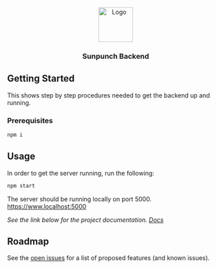 <!-- PROJECT LOGO -->
<br />
<p align="center">
  <a href="https://github.com/othneildrew/Best-README-Template">
    <img src="images/logo.png" alt="Logo" width="80" height="80">
  </a>

  <h3 align="center">Sunpunch Backend</h3>


<!-- GETTING STARTED -->
## Getting Started

This shows step by step procedures needed to get the backend up and running.

### Prerequisites
```sh
npm i
```
## Usage

In order to get the server running,
run the following:
```sh
npm start
```
The server should be running locally on port 5000.
https://www.localhost:5000

_See the link below for the project documentation.
[Docs](https://example.com)_



<!-- ROADMAP -->
## Roadmap

See the [open issues](https://github.com/othneildrew/Best-README-Template/issues) for a list of proposed features (and known issues).